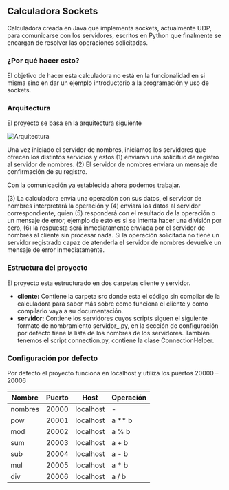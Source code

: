 ## Calculadora Sockets

Calculadora creada en Java que implementa sockets, actualmente UDP, para
comunicarse con los servidores, escritos en Python que finalmente se encargan de
resolver las operaciones solicitadas.

### ¿Por qué hacer esto?

El objetivo de hacer esta calculadora no está en la funcionalidad en si misma
sino en dar un ejemplo introductorio a la programación y uso de sockets.

### Arquitectura

El proyecto se basa en la arquitectura siguiente

![Arquitectura](https://drive.google.com/file/d/1ZHSeOXsUuqO0oW85i3kh8eIeiR7Kkfeb/view?usp=sharing)

Una vez iniciado el servidor de nombres, iniciamos los servidores que ofrecen
los distintos servicios y estos (1) enviaran una solicitud de registro al
servidor de nombres. (2) El servidor de nombres enviara un mensaje de
confirmación de su registro.

Con la comunicación ya establecida ahora podemos trabajar.

(3) La calculadora envía una operación con sus datos, el servidor de nombres
interpretará la operación y (4) enviará los datos al servidor correspondiente,
quien (5) responderá con el resultado de la operación o un mensaje de error,
ejemplo de esto es si se intenta hacer una división por cero, (6) la respuesta
será inmediatamente enviada por el servidor de nombres al cliente sin procesar
nada. Si la operación solicitada no tiene un servidor registrado capaz de
atenderla el servidor de nombres devuelve un mensaje de error inmediatamente.

### Estructura del proyecto

El proyecto esta estructurado en dos carpetas cliente y servidor.

- **cliente:** Contiene la carpeta src donde esta el código sin compilar de la
  calculadora para saber más sobre como funciona el cliente y como compilarlo
  vaya a su documentación.
- **servidor:** Contiene los servidores cuyos scripts siguen el siguiente
  formato de nombramiento servidor\_<nombre>.py, en la sección de configuración
  por defecto tiene la lista de los nombres de los servidores. También tenemos
  el script connection.py, contiene la clase ConnectionHelper.

### Configuración por defecto

Por defecto el proyecto funciona en localhost y utiliza los puertos
20000 – 20006

| Nombre | Puerto | Host | Operación |
| ------ | ------ | ---- | --------- |
| nombres | 20000 | localhost | - |
| pow | 20001 | localhost | a ** b |
| mod | 20002 | localhost | a % b |
| sum | 20003 | localhost | a + b |
| sub | 20004 | localhost | a - b |
| mul | 20005 | localhost | a * b |
| div | 20006 | localhost | a / b |